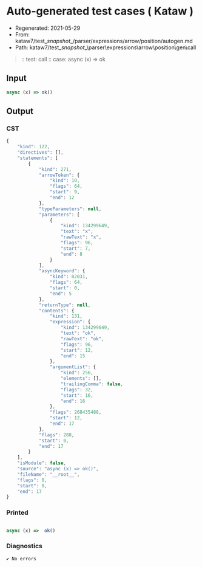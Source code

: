 # Auto-generated test cases ( Kataw )
- Regenerated: 2021-05-29
- From: kataw7/test\__snapshot__/parser/expressions/arrow/position/autogen.md
- Path: kataw7/test\__snapshot__\parser\expressions\arrow\position\gen\call
> :: test: call
> :: case: async (x) => ok
## Input

`````js
async (x) => ok()
`````
## Output

### CST

```javascript
{
    "kind": 122,
    "directives": [],
    "statements": [
        {
            "kind": 271,
            "arrowToken": {
                "kind": 10,
                "flags": 64,
                "start": 9,
                "end": 12
            },
            "typeParameters": null,
            "parameters": [
                {
                    "kind": 134299649,
                    "text": "x",
                    "rawText": "x",
                    "flags": 96,
                    "start": 7,
                    "end": 8
                }
            ],
            "asyncKeyword": {
                "kind": 82031,
                "flags": 64,
                "start": 0,
                "end": 5
            },
            "returnType": null,
            "contents": {
                "kind": 131,
                "expression": {
                    "kind": 134299649,
                    "text": "ok",
                    "rawText": "ok",
                    "flags": 96,
                    "start": 12,
                    "end": 15
                },
                "argumentList": {
                    "kind": 256,
                    "elements": [],
                    "trailingComma": false,
                    "flags": 32,
                    "start": 16,
                    "end": 16
                },
                "flags": 268435488,
                "start": 12,
                "end": 17
            },
            "flags": 288,
            "start": 0,
            "end": 17
        }
    ],
    "isModule": false,
    "source": "async (x) => ok()",
    "fileName": "__root__",
    "flags": 0,
    "start": 0,
    "end": 17
}
```

### Printed

```javascript

async (x) =>  ok()
```

### Diagnostics

```javascript
✔ No errors
```

